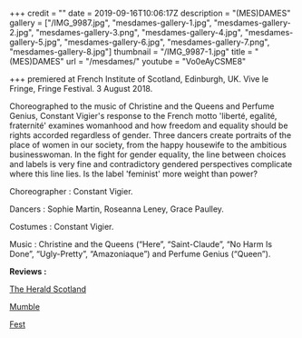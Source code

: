 +++
credit = ""
date = 2019-09-16T10:06:17Z
description = "(MES)DAMES"
gallery = ["/IMG_9987.jpg", "mesdames-gallery-1.jpg", "mesdames-gallery-2.jpg", "mesdames-gallery-3.png", "mesdames-gallery-4.jpg", "mesdames-gallery-5.jpg", "mesdames-gallery-6.jpg", "mesdames-gallery-7.png", "mesdames-gallery-8.jpg"]
thumbnail = "/IMG_9987-1.jpg"
title = "(MES)DAMES"
url = "/mesdames/"
youtube = "Vo0eAyCSME8"

+++
premiered at French Institute of Scotland, Edinburgh, UK. Vive le Fringe, Fringe Festival. 3 August 2018.

Choreographed to the music of Christine and the Queens and Perfume Genius, Constant Vigier's response to the French motto 'liberté, egalité, fraternité' examines womanhood and how freedom and equality should be rights accorded regardless of gender. Three dancers create portraits of the place of women in our society, from the happy housewife to the ambitious businesswoman. In the fight for gender equality, the line between choices and labels is very fine and contradictory gendered perspectives complicate where this line lies. Is the label 'feminist' more weight than power?

Choreographer : Constant Vigier.

Dancers : Sophie Martin, Roseanna Leney, Grace Paulley.

Costumes : Constant Vigier.

Music : Christine and the Queens (“Here”, “Saint-Claude”, “No Harm Is Done”, “Ugly-Pretty”, “Amazoniaque”) and Perfume Genius (“Queen”).

**Reviews :**

[The Herald Scotland](https://www.heraldscotland.com/arts_ents/16403394.fringe-dance-reviews-mesdames-institut-francais-d-ecosse-and-the-spinners-dance-base/)

[Mumble](https://mumblecirque.net/2018/08/12/mesdames/)

[Fest](https://www.fest-mag.com/edinburgh/dance-physical-theatre-circus/105038-dance-reviews-roundup-casting-off-mesdames-folding-echoes-xenos)
